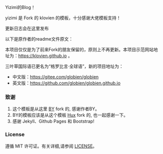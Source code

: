 Yizimi的Blog！

yizimi 是 Fork 的 klovien 的模板，十分感谢大佬模板支持！

更新日志会在这里发布


以下是原作者的readme文件原文：

  本项目仅仅是为了前来Fork的朋友保留的，原则上不再更新。本项目示范网站地址为：https://klovien.github.io 。

  三叶草国际语已更名为“格罗比言·全球语”，新的项目地址为：

  * 中文版：https://gitee.com/globien/globien
  * 英文版：https://github.com/globien/globien.github.io

  ### 致谢

  1. 这个模板是从这里 [BY](https://github.com/qiubaiying/qiubaiying.github.io) fork 的, 感谢作者BY。 
  2. BY的模板应该是从这个模板 [Hux](https://github.com/Huxpro/huxpro.github.io) fork 的, 也一起感谢一下。
  3. 感谢 Jekyll、Github Pages 和 Bootstrap!

  ### License

  遵循 MIT 许可证。有关详细,请参阅 [LICENSE](https://github.com/klovien/klovien.github.io/blob/master/LICENSE)。
